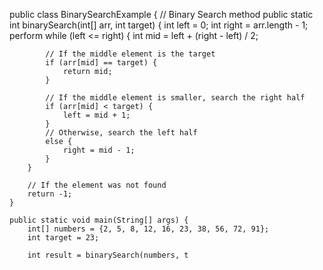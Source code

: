 public class BinarySearchExample {
    // Binary Search method
    public static int binarySearch(int[] arr, int target) {
        int left = 0;
        int right = arr.length - 1;
perform 
        while (left <= right) {
            int mid = left + (right - left) / 2;

            // If the middle element is the target
            if (arr[mid] == target) {
                return mid;
            }

            // If the middle element is smaller, search the right half
            if (arr[mid] < target) {
                left = mid + 1;
            } 
            // Otherwise, search the left half
            else {
                right = mid - 1;
            }
        }

        // If the element was not found
        return -1;
    }

    public static void main(String[] args) {
        int[] numbers = {2, 5, 8, 12, 16, 23, 38, 56, 72, 91};
        int target = 23;

        int result = binarySearch(numbers, t
